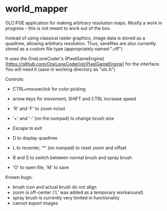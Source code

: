 # world_mapper
OLC:PGE application for making arbitrary resolution maps. Mostly a work in progress - this is not meant to work out of the box.

Instead of using classical raster graphics, image data is stored as a quadtree, allowing arbitrary resolution. Thus, savefiles are also currently stored as a custom file type (appropriately named ".cff")

It uses the OneLoneCoder's (PixelGameEngine)[https://github.com/OneLoneCoder/olcPixelGameEngine] for the interface. You will need it (save in working directory as "olc.h")

Controls:
- CTRL+mouseclick for color picking
- arrow keys for movement, SHIFT and CTRL increase speed
- 'R' and 'F' to zoom in/out
- '+' and '-' (on the numpad) to change brush size

- Escape to exit
- D to display quadtree
- L to recenter, '*' (on numpad) to reset zoom and offset
- B and S to switch between normal brush and spray brush
- 'O' to open file, 'M' to save


Known bugs:
- brush icon and actual brush do not align
- zoom is off-center ('L' was added as a temporary workaround)
- spray brush is currently very limited in functionality
- cannot export images
